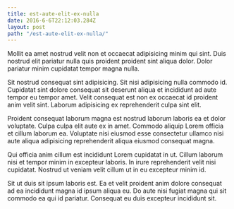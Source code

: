 ```yaml
---
title: est-aute-elit-ex-nulla
date: 2016-6-6T22:12:03.284Z
layout: post
path: "/est-aute-elit-ex-nulla/"
---
```


Mollit ea amet nostrud velit non et occaecat adipisicing minim qui sint. Duis nostrud elit pariatur nulla quis proident proident sint aliqua dolor. Dolor pariatur minim cupidatat tempor magna nulla.

Sit nostrud consequat sint adipisicing. Sit nisi adipisicing nulla commodo id. Cupidatat sint dolore consequat sit deserunt aliqua et incididunt ad aute tempor eu tempor amet. Velit consequat est non ex occaecat id proident anim velit sint. Laborum adipisicing ex reprehenderit culpa sint elit.

Proident consequat laborum magna est nostrud laborum laboris ea et dolor voluptate. Culpa culpa elit aute ex in amet. Commodo aliquip Lorem officia et cillum laborum ea. Voluptate nisi eiusmod esse consectetur ullamco nisi aute aliqua adipisicing reprehenderit aliqua eiusmod consequat magna.

Qui officia anim cillum est incididunt Lorem cupidatat in ut. Cillum laborum nisi et tempor minim in excepteur laboris. In irure reprehenderit velit nisi cupidatat. Nostrud ut veniam velit cillum ut in eu excepteur minim id.

Sit ut duis sit ipsum laboris est. Ea et velit proident anim dolore consequat ad ea incididunt magna id ipsum aliqua eu. Do aute nisi fugiat magna qui sit commodo ea qui id pariatur. Consequat eu duis excepteur incididunt sit.